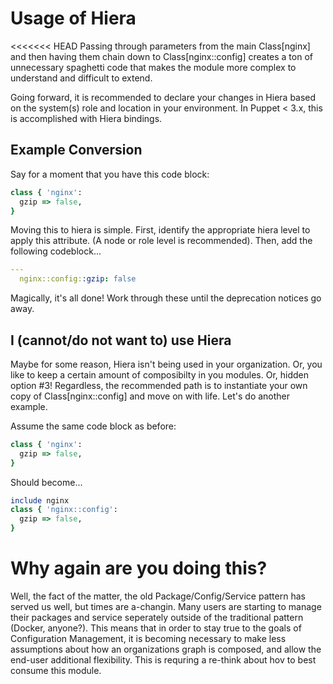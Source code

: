 # Usage of Hiera

<<<<<<< HEAD
Passing through parameters from the main Class[nginx] and then having them chain down to Class[nginx::config] creates a ton of unnecessary spaghetti code that makes the module more complex to understand and difficult to extend.

Going forward, it is recommended to declare your changes in Hiera based on the system(s) role and location in your environment. In Puppet < 3.x, this is accomplished with Hiera bindings.

## Example Conversion

Say for a moment that you have this code block:

```ruby
class { 'nginx':
  gzip => false,
}
```

Moving this to hiera is simple. First, identify the appropriate hiera level to apply this attribute. (A node or role level is recommended). Then, add the following codeblock...

```yaml
---
  nginx::config::gzip: false
```

Magically, it's all done! Work through these until the deprecation notices go away.

## I (cannot/do not want to) use Hiera

Maybe for some reason, Hiera isn't being used in your organization. Or, you like to keep a certain amount of composibilty in you modules. Or, hidden option #3! Regardless, the recommended path is to instantiate your own copy of Class[nginx::config] and move on with life. Let's do another example.

Assume the same code block as before:

```ruby
class { 'nginx':
  gzip => false,
}
```

Should become...

```ruby
include nginx
class { 'nginx::config':
  gzip => false,
}
```

# Why again are you doing this?

Well, the fact of the matter, the old Package/Config/Service pattern has served us well, but times are a-changin. Many users are starting to manage their packages and service seperately outside of the traditional pattern (Docker, anyone?). This means that in order to stay true to the goals of Configuration Management, it is becoming necessary to make less assumptions about how an organizations graph is composed, and allow the end-user additional flexibility. This is requring a re-think about hov to best consume this module.


